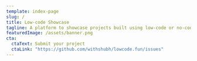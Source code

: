 ```yaml
---
template: index-page
slug: /
title: Low-code Showcase
tagline: A platform to showcase projects built using low-code or no-code tech.
featuredImage: /assets/banner.png
cta:
  ctaText: Submit your project
  ctaLink: "https://github.com/withshubh/lowcode.fun/issues"
---
```


